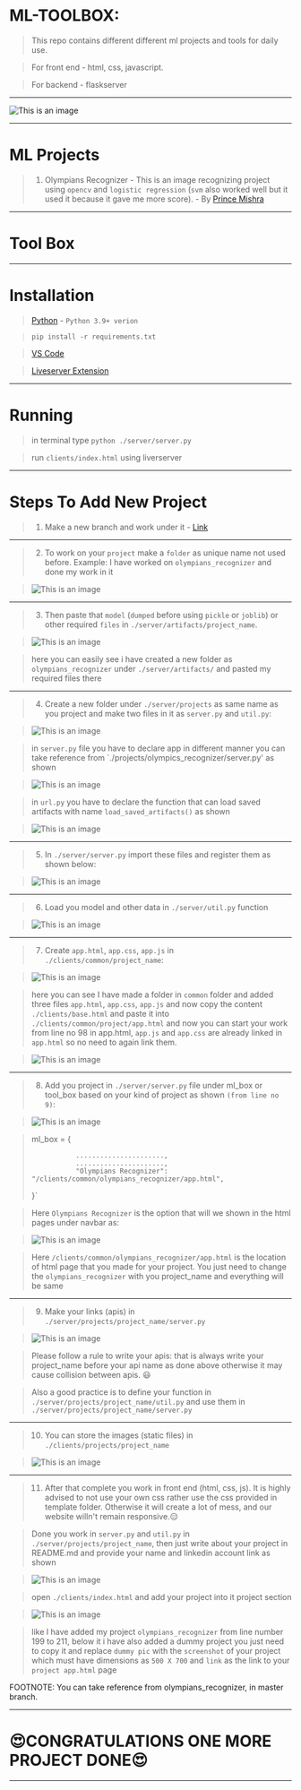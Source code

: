 # ML-TOOLBOX:

> This repo contains different different ml projects and tools for daily use.

> For front end - html, css, javascript.

> For backend - flaskserver

---

![This is an image](./assets/intro.jpg)

---

# ML Projects

> 1. Olympians Recognizer - This is an image recognizing project using `opencv` and `logistic regression` (`svm` also worked well but it used it because it gave me more score). - By [Prince Mishra](https://www.linkedin.com/in/prince-mishra-7379101ab/)



---

# Tool Box



---

# Installation

> [Python](https://www.python.org/downloads/) - `Python 3.9+ verion`

> `pip install -r requirements.txt`

> [VS Code](https://code.visualstudio.com/download)

> [Liveserver Extension](https://marketplace.visualstudio.com/items?itemName=ritwickdey.LiveServer)

---

# Running

> in terminal type `python ./server/server.py`

> run `clients/index.html` using liverserver

---

# Steps To Add New Project

> 1. Make a new branch and work under it - [Link](https://www.atlassian.com/git/tutorials/using-branches/git-checkout)

---

> 2. To work on your `project` make a `folder` as unique name not used before. Example:
I have worked on `olympians_recognizer` and done my work in it

> ![This is an image](./assets/making_folder_for_project.png)

---

> 3. Then paste that `model` (`dumped` before using `pickle` or `joblib`) or other required `files` in `./server/artifacts/project_name`.

> ![This is an image](./assets/pasting_in_artifacts.png)

> here you can easily see i have created a new folder as `olympians_recognizer` under `./server/artifacts/` and pasted my required files there

---

> 4. Create a new folder under `./server/projects` as same name as you project and make two files in it as `server.py` and `util.py`:

> ![This is an image](./assets/creating_project_file_in_project.png)

> in `server.py` file you have to declare app in different manner you can take reference from `./projects/olympics_recognizer/server.py' as shown

> ![This is an image](./assets/writing_in_server.png)

> in `url.py` you have to declare the function that can load saved artifacts with name `load_saved_artifacts()` as shown

> ![This is an image](./assets/writing_in_url.png)

---

> 5. In `./server/server.py` import these files and register them as shown below:

> ![This is an image](./assets/importing_and_registering_in_server.png)

---

> 6. Load you model and other data in `./server/util.py` function

> ![This is an image](./assets/loading_model.png)

---

> 7. Create `app.html`, `app.css`, `app.js` in `./clients/common/project_name`:

> ![This is an image](./assets/creating_front_end_files.png)

> here you can see I have made a folder in `common` folder and added three files `app.html`, `app.css`, `app.js` and now copy the content `./clients/base.html` and paste it into `./clients/common/project/app.html` and now you can start your work from line no 98 in app.html, `app.js` and `app.css` are already linked in `app.html` so no need to again link them.

> ![This is an image](./assets/working_in_app.png)

---

> 8. Add you project in `./server/server.py` file under ml_box or tool_box based on your kind of project as shown `(from line no 9)`:

> ![This is an image](./assets/adding_project.png)


> ml_box = {
>
>                ......................,
>                ......................,
>                "Olympians Recognizer": "/clients/common/olympians_recognizer/app.html",
>}`

> Here `Olympians Recognizer` is the option that will we shown in the html pages under navbar as:

> ![This is an image](./assets/navbar_options.png)

> Here `/clients/common/olympians_recognizer/app.html` is the location of html page that you made for your project. You just need to change the `olympians_recognizer` with you project_name and everything will be same 

---

> 9. Make your links (apis) in `./server/projects/project_name/server.py`

> ![This is an image](./assets/writing_in_server.png)

> Please follow a rule to write your apis: that is always write your project_name before your api name as done above otherwise it may cause collision between apis. 😃

> Also a good practice is to define your function in `./server/projects/project_name/util.py` and use them in `./server/projects/project_name/server.py`

----

> 10. You can store the images (static files) in `./clients/projects/project_name`

> ![This is an image](./assets/adding_images_for_frontend.png)

---

> 11. After that complete you work in front end (html, css, js). It is highly advised to not use your own css rather use the css provided in template folder. Otherwise it will create a lot of mess, and our website willn't remain responsive.😑

> Done you work in `server.py` and `util.py` in `./server/projects/project_name`, then just write about your project in README.md and provide your name and linkedin account link as shown

> ![This is an image](./assets/writing_in_readme.png)

> open `./clients/index.html` and add your project into it project section

> ![This is an image](./assets/adding_project_in_readme.png)

> like I have added my project `olympians_recognizer` from line number 199 to 211, below it i have also added a dummy project you just need to copy it and replace `dummy pic` with the `screenshot` of your project which must have dimensions as `500 X 700` and `link` as the link to your `project app.html` page

FOOTNOTE: You can take reference from olympians_recognizer, in master branch.

---

# 😍CONGRATULATIONS ONE MORE PROJECT DONE😍

---
